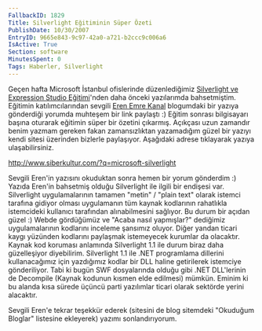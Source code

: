 ```yaml
---
FallbackID: 1829
Title: Silverlight Eğitiminin Süper Özeti
PublishDate: 10/30/2007
EntryID: 9665e843-9c97-42a0-a721-b2ccc9c006a6
IsActive: True
Section: software
MinutesSpent: 0
Tags: Haberler, Silverlight
---
```

Geçen hafta Microsoft İstanbul ofislerinde düzenlediğimiz [Silverlight
ve Expression Studio
Eğitimi](PermaLink.aspx?guid=c599684d-04ea-4aca-a7cb-971c384ba71a)'nden
daha önceki yazılarımda bahsetmiştim. Eğitimin katılımcılarından sevgili
[Eren Emre Kanal](http://www.siberkultur.com/) blogumdaki bir yazıya
gönderdiği yorumda muhteşem bir link paylaştı :) Eğitim sonrası
bilgisayarı başına oturarak eğitimin süper bir özetini çıkarmış.
Açıkçası uzun zamandır benim yazmam gereken fakan zamansızlıktan
yazamadığım güzel bir yazıyı kendi sitesi üzerinden bizlerle paylaşıyor.
Aşağıdaki adrese tıklayarak yazıya ulaşabilirsiniz.

<http://www.siberkultur.com/?q=microsoft-silverlight>

Sevgili Eren'in yazısını okuduktan sonra hemen bir yorum gönderdim :)
Yazıda Eren'in bahsetmiş olduğu Silverlight ile ilgili bir endişesi var.
Silverlight uygulamalarının tamamen "metin" / "plain text" olarak
istemci tarafına gidiyor olması uygulamanın tüm kaynak kodlarının
rahatlıkla istemcideki kullanıcı tarafından alınabilmesini sağlıyor. Bu
durum bir açıdan güzel :) Webde gördüğümüz ve "Acaba nasıl yapmışlar?"
dediğimiz uygulamalarının kodlarını inceleme şansımız oluyor. Diğer
yandan ticari kaygı yüzünden kodlarını paylaşmak istemeyecek kurumlar da
olacaktır. Kaynak kod koruması anlamında Silverlight 1.1 ile durum biraz
daha güzelleşiyor diyebilirim. Silverlight 1.1 ile .NET programlama
dillerini kullanacağımız için yazdığımız kodlar bir DLL haline
getirilerek istemciye gönderiliyor. Tabi ki bugün SWF dosyalarında
olduğu gibi .NET DLL'lerinin de Decompile (Kaynak kodunun kısmen elde
edilmesi) mümkün. Eminim ki bu alanda kısa sürede üçüncü parti
yazılımlar ticari olarak sektörde yerini alacaktır.

Sevgili Eren'e tekrar teşekkür ederek (sitesini de blog sitemdeki
"Okuduğum Bloglar" listesine ekleyerek) yazımı sonlandırıyorum.


